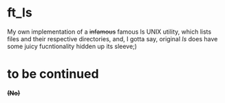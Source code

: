 # ft_ls

My own implementation of a ~~infamous~~ famous ls UNIX utility, which lists files and their respective directories,
and, I gotta say, original *ls* does have some juicy fucntionality hidden up its sleeve;)
# to be continued
~~**(No)**~~
